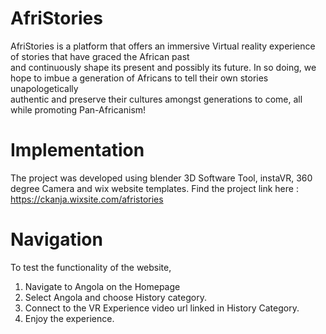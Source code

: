# AfriStories
AfriStories is a platform that offers an immersive Virtual reality experience of stories that have graced the African past <br />
and continuously shape its present and possibly its future. In so doing, we hope to imbue a generation of Africans to tell their own stories unapologetically<br /> authentic and preserve their cultures amongst generations to come, all while promoting Pan-Africanism!



# Implementation
The project was developed using blender 3D Software Tool, instaVR, 360 degree Camera and wix website templates.
Find the project link here : https://ckanja.wixsite.com/afristories

# Navigation
To test the functionality of the website,
1. Navigate to Angola on the Homepage
2. Select Angola and choose History category.
3. Connect to the VR Experience video url linked in History Category.
4. Enjoy the experience.

